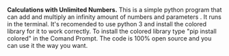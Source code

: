 **Calculations with Unlimited Numbers.**
This is a simple python program that can add and multiply an infinity amount of numbers and parameters
. It runs in the terminal. It's recomended to use python 3 and install the colored library for it to work correctly. To install the colored library type "pip install colored" in the Comand Prompt. The code is 100% open source and you can use it the way you want.
